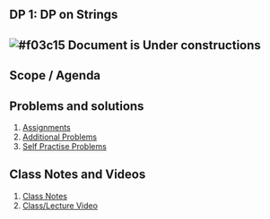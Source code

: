 
## DP 1: DP on Strings

## ![#f03c15](https://placehold.co/15x15/f03c15/f03c15.png) Document is Under constructions

## Scope / Agenda
  

## Problems and solutions

1. [Assignments]()
2. [Additional Problems]()
3. [Self Practise Problems]()

## Class Notes and Videos

1. [Class Notes](../../class_Notes/DSA%204.2/DP%201%20DP%20on%20Strings.pdf)
2. [Class/Lecture Video](https://youtu.be/0ezsvU_fn9I)